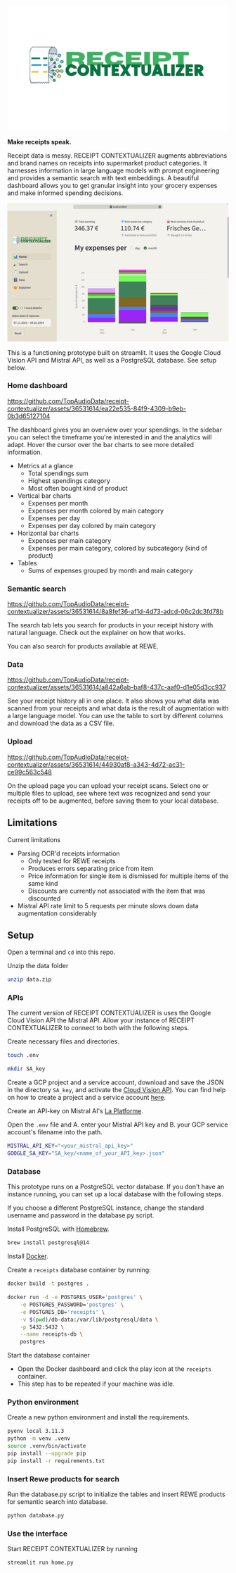 ![RECEIPT CONTEXTUALIZER LOGO](images/receipt_logo_solid.png)

**Make receipts speak.**

Receipt data is messy. RECEIPT CONTEXTUALIZER augments abbreviations and brand names on receipts into supermarket product categories. It harnesses information in large language models with prompt engineering and provides a semantic search with text embeddings. A beautiful dashboard allows you to get granular insight into your grocery expenses and make informed spending decisions.

![Screenshot of dashboard](images/dashboard.png)


This is a functioning prototype built on streamlit. It uses the Google Cloud Vision API and Mistral API, as well as a PostgreSQL database. See setup below.

### Home dashboard


https://github.com/TopAudioData/receipt-contextualizer/assets/36531614/ea22e535-84f9-4309-b9eb-0b3d65127104


The dashboard gives you an overview over your spendings. In the sidebar you can select the timeframe you're interested in and the analytics will adapt. Hover the cursor over the bar charts to see more detailed information.

- Metrics at a glance
    - Total spendings sum
    - Highest spendings category
    - Most often bought kind of product
- Vertical bar charts
    - Expenses per month
    - Expenses per month colored by main category
    - Expenses per day
    - Expenses per day colored by main category
- Horizontal bar charts
    - Expenses per main category
    - Expenses per main category, colored by subcategory (kind of product)
- Tables
    - Sums of expenses grouped by month and main category

### Semantic search


https://github.com/TopAudioData/receipt-contextualizer/assets/36531614/8a8fef36-af1d-4d73-adcd-06c2dc3fd78b


The search tab lets you search for products in your receipt history with natural language. Check out the explainer on how that works.

You can also search for products available at REWE.

### Data


https://github.com/TopAudioData/receipt-contextualizer/assets/36531614/a842a6ab-baf8-437c-aaf0-d1e05d3cc937


See your receipt history all in one place. It also shows you what data was scanned from your receipts and what data is the result of augmentation with a large language model. You can use the table to sort by different columns and download the data as a CSV file.

### Upload


https://github.com/TopAudioData/receipt-contextualizer/assets/36531614/44930af8-a343-4d72-ac31-ce99c563c548


On the upload page you can upload your receipt scans. Select one or multiple files to upload, see where text was recognized and send your receipts off to be augmented, before saving them to your local database.

## Limitations

Current limitations
- Parsing OCR'd receipts information
    - Only tested for REWE receipts
    - Produces errors separating price from item
    - Price information for single item is dismissed for multiple items of the same kind
    - Discounts are currently not associated with the item that was discounted
- Mistral API rate limit to 5 requests per minute slows down data augmentation considerably

## Setup

Open a terminal and `cd` into this repo.

Unzip the data folder

```bash
unzip data.zip
```

### APIs

The current version of RECEIPT CONTEXTUALIZER is uses the Google Cloud Vision API the Mistral API. Allow your instance of RECEIPT CONTEXTUALIZER to connect to both with the following steps.

Create necessary files and directories.

```bash
touch .env
```

```bash
mkdir SA_key
```

Create a GCP project and a service account, download and save the JSON in the directory `SA_key`, and activate the [Cloud Vision API](https://console.cloud.google.com/marketplace/product/google/vision.googleapis.com). You can find help on how to create a project and a service account [here](https://support.google.com/a/answer/7378726).

Create an API-key on Mistral AI's [La Platforme](https://console.mistral.ai).

Open the `.env` file and A. enter your Mistral API key and B. your GCP service account's filename into the path.

```bash
MISTRAL_API_KEY="<your_mistral_api_key>"
GOOGLE_SA_KEY="SA_key/<name_of_your_API_key>.json"
```

### Database

This prototype runs on a PostgreSQL vector database. If you don't have an instance running, you can set up a local database with the following steps.

If you choose a different PostgreSQL instance, change the standard username and password in the database.py script.

Install PostgreSQL with [Homebrew](https://brew.sh). 

```bash
brew install postgresql@14
```
Install [Docker](https://www.docker.com/get-started/).

Create a `receipts` database container by running:

```bash
docker build -t postgres .
```
```bash
docker run -d -e POSTGRES_USER='postgres' \
    -e POSTGRES_PASSWORD='postgres' \
    -e POSTGRES_DB='receipts' \
    -v $(pwd)/db-data:/var/lib/postgresql/data \
    -p 5432:5432 \
    --name receipts-db \
    postgres
```

Start the database container

- Open the Docker dashboard and click the play icon at the `receipts` container.
- This step has to be repeated if your machine was idle.

### Python environment

Create a new python environment and install the requirements.

```bash
pyenv local 3.11.3
python -m venv .venv
source .venv/bin/activate
pip install --upgrade pip
pip install -r requirements.txt
```

### Insert Rewe products for search

Run the database.py script to initialize the tables and insert REWE products for semantic search into database.

```bash
python database.py
```

### Use the interface

Start RECEIPT CONTEXTUALIZER by running

```bash
streamlit run home.py
```
